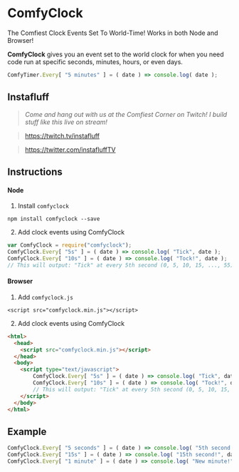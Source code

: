 # ComfyClock
The Comfiest Clock Events Set To World-Time! Works in both Node and Browser!

**ComfyClock** gives you an event set to the world clock for when you need code run at specific seconds, minutes, hours, or even days.

```javascript
ComfyTimer.Every[ "5 minutes" ] = ( date ) => console.log( date );
```

## Instafluff ##
> *Come and hang out with us at the Comfiest Corner on Twitch! I build stuff like this live on stream!*

> https://twitch.tv/instafluff

> https://twitter.com/instafluffTV

## Instructions ##

#### Node
1. Install `comfyclock`
```
npm install comfyclock --save
```

2. Add clock events using ComfyClock
```javascript
var ComfyClock = require("comfyclock");
ComfyClock.Every[ "5s" ] = ( date ) => console.log( "Tick", date );
ComfyClock.Every[ "10s" ] = ( date ) => console.log( "Tock!", date );
// This will output: "Tick" at every 5th second (0, 5, 10, 15, ..., 55) and "Tock" at every 10th (0, 10, 20, ..., 50)
```

#### Browser
1. Add `comfyclock.js`
```
<script src="comfyclock.min.js"></script>
```

2. Add clock events using ComfyClock
```html
<html>
  <head>
    <script src="comfyclock.min.js"></script>
  </head>
  <body>
    <script type="text/javascript">
        ComfyClock.Every[ "5s" ] = ( date ) => console.log( "Tick", date );
        ComfyClock.Every[ "10s" ] = ( date ) => console.log( "Tock!", date );
        // This will output: "Tick" at every 5th second (0, 5, 10, 15, ..., 55) and "Tock" at every 10th (0, 10, 20, ..., 50)
    </script>
  </body>
</html>
```

## Example ##

```javascript
ComfyClock.Every[ "5 seconds" ] = ( date ) => console.log( "5th second!", date );
ComfyClock.Every[ "15s" ] = ( date ) => console.log( "15th second!", date );
ComfyClock.Every[ "1 minute" ] = ( date ) => console.log( "New minute!", date );
```
